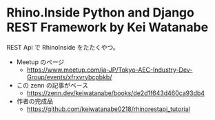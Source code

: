 # Rhino.Inside Python and Django REST Framework by Kei Watanabe

REST Api で RhinoInside をたたくやつ。

- Meetup のページ
  - https://www.meetup.com/ja-JP/Tokyo-AEC-Industry-Dev-Group/events/xfrxvrybcpbkb/
- この zenn の記事がベース
  - https://zenn.dev/keiwatanabe/books/de2d1f643d460ca93db4
- 作者の完成品
  - https://github.com/keiwatanabe0218/rhinorestapi_tutorial
